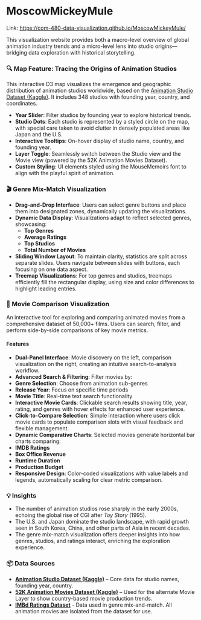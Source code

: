 # MoscowMickeyMule

Link: https://com-480-data-visualization.github.io/MoscowMickeyMule/

This visualization website provides both a macro-level overview of global animation industry trends and a micro-level lens into studio origins—bridging data exploration with historical storytelling.

### 🔍 Map Feature: Tracing the Origins of Animation Studios

This interactive D3 map visualizes the emergence and geographic distribution of animation studios worldwide, based on the [Animation Studio Dataset (Kaggle)](https://www.kaggle.com/datasets/). It includes 348 studios with founding year, country, and coordinates.

- **Year Slider**: Filter studios by founding year to explore historical trends.
- **Studio Dots**: Each studio is represented by a styled circle on the map, with special care taken to avoid clutter in densely populated areas like Japan and the U.S.
- **Interactive Tooltips**: On-hover display of studio name, country, and founding year.
- **Layer Toggle**: Seamlessly switch between the Studio view and the Movie view (powered by the 52K Animation Movies Dataset).
- **Custom Styling**: UI elements styled using the MouseMemoirs font to align with the playful spirit of animation.


### 🎬 Genre Mix-Match Visualization

- **Drag-and-Drop Interface**: Users can select genre buttons and place them into designated zones, dynamically updating the visualizations.
- **Dynamic Data Display**: Visualizations adapt to reflect selected genres, showcasing:
  - **Top Genres**
  - **Average Ratings**
  - **Top Studios**
  - **Total Number of Movies**
- **Sliding Window Layout**: To maintain clarity, statistics are split across separate slides. Users navigate between slides with buttons, each focusing on one data aspect.
- **Treemap Visualizations**: For top genres and studios, treemaps efficiently fill the rectangular display, using size and color differences to highlight leading entries.

### 🎥 Movie Comparison Visualization

An interactive tool for exploring and comparing animated movies from a comprehensive dataset of 50,000+ films. Users can search, filter, and perform side-by-side comparisons of key movie metrics.

#### Features

- **Dual-Panel Interface**: Movie discovery on the left, comparison visualization on the right, creating an intuitive search-to-analysis workflow.
- **Advanced Search & Filtering**: Filter movies by:
 - **Genre Selection**: Choose from animation sub-genres
 - **Release Year**: Focus on specific time periods
 - **Movie Title**: Real-time text search functionality
- **Interactive Movie Cards**: Clickable search results showing title, year, rating, and genres with hover effects for enhanced user experience.
- **Click-to-Compare Selection**: Simple interaction where users click movie cards to populate comparison slots with visual feedback and flexible management.
- **Dynamic Comparative Charts**: Selected movies generate horizontal bar charts comparing:
 - **IMDB Ratings**
 - **Box Office Revenue**
 - **Runtime Duration** 
 - **Production Budget**
- **Responsive Design**: Color-coded visualizations with value labels and legends, automatically scaling for clear metric comparison.

### 💡 Insights

- The number of animation studios rose sharply in the early 2000s, echoing the global rise of CGI after _Toy Story_ (1995).
- The U.S. and Japan dominate the studio landscape, with rapid growth seen in South Korea, China, and other parts of Asia in recent decades.
- The genre mix-match visualization offers deeper insights into how genres, studios, and ratings interact, enriching the exploration experience.


### 📦 Data Sources

- **[Animation Studio Dataset (Kaggle)](https://www.kaggle.com/datasets/)** – Core data for studio names, founding year, country.
- **[52K Animation Movies Dataset (Kaggle)](https://www.kaggle.com/datasets/)** – Used for the alternate Movie Layer to show country-based movie production trends.
- **[IMBd Ratings Dataset](https://datasets.imdbws.com/)** - Data used in genre mix-and-match. All animation movies are isolated from the dataset for use.
